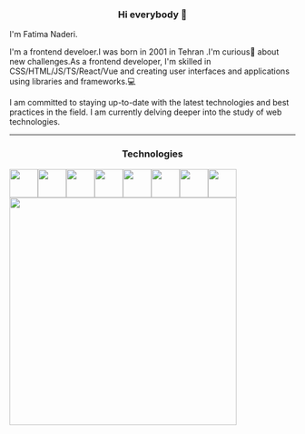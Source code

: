 <h3 align="center"> Hi everybody 👋</h3>


<p>
  I'm Fatima Naderi.
</p>
<p>
  I'm a frontend develoer.I was born in 2001 in Tehran .I'm curious🤔 about new challenges.As a frontend developer, I'm skilled in CSS/HTML/JS/TS/React/Vue and creating user interfaces and applications using libraries and frameworks.💻
</p>
<p>
  I am committed to staying up-to-date with the latest technologies and best practices in the field. I am currently delving deeper into the study of web technologies.
</p>



<hr/>

<h3 align="center">Technologies</h3>
<div style="display:flex;" align="center">
  <img align="center" src="https://camo.githubusercontent.com/da7acacadecf91d6dc02efcd2be086bb6d78ddff19a1b7a0ab2755a6fda8b1e9/68747470733a2f2f63646e2e6a7364656c6976722e6e65742f67682f64657669636f6e732f64657669636f6e2f69636f6e732f68746d6c352f68746d6c352d6f726967696e616c2e737667" height="50" />
<img align="center" src="https://camo.githubusercontent.com/2e496d4bfc6f753ddca87b521ce95c88219f77800212ffa6d4401ad368c82170/68747470733a2f2f63646e2e6a7364656c6976722e6e65742f67682f64657669636f6e732f64657669636f6e2f69636f6e732f637373332f637373332d6f726967696e616c2e737667" height="50" />

<img align="center" src="https://camo.githubusercontent.com/442c452cb73752bb1914ce03fce2017056d651a2099696b8594ddf5ccc74825e/68747470733a2f2f63646e2e6a7364656c6976722e6e65742f67682f64657669636f6e732f64657669636f6e2f69636f6e732f6a6176617363726970742f6a6176617363726970742d6f726967696e616c2e737667" height="50" />

<img align="center" src="https://camo.githubusercontent.com/aa8b3e6b6fc55ea158e132e1c33ba6aa7fe49706a4e4bd64701af1cf89f514b5/68747470733a2f2f63646e2e6a7364656c6976722e6e65742f67682f64657669636f6e732f64657669636f6e2f69636f6e732f747970657363726970742f747970657363726970742d6f726967696e616c2e737667" height="50" />
<img align="center" src="https://camo.githubusercontent.com/27d0b117da00485c56d69aef0fa310a3f8a07abecc8aa15fa38c8b78526c60ac/68747470733a2f2f63646e2e6a7364656c6976722e6e65742f67682f64657669636f6e732f64657669636f6e2f69636f6e732f72656163742f72656163742d6f726967696e616c2e737667" height="50" />
<img align="center" src="https://camo.githubusercontent.com/076f20e360ef2abf971a609c32f7b42a0abed859ebe5ec373026ad504c487597/68747470733a2f2f75706c6f61642e77696b696d656469612e6f72672f77696b6970656469612f636f6d6d6f6e732f662f66312f5675652e706e67" height="50" />
<img align="center" src="https://camo.githubusercontent.com/26901b819fb10ef4e2c652aa40e24775247664d84a7597bebb66898a24dddedd/68747470733a2f2f63646e2e6a7364656c6976722e6e65742f67682f64657669636f6e732f64657669636f6e2f69636f6e732f736173732f736173732d6f726967696e616c2e737667" height="50" />
<img align="center" src="https://camo.githubusercontent.com/c76217244e1b3700a87058abf858e20a313b06dfadd972121d0d42de5bd20fa5/68747470733a2f2f63646e2e6a7364656c6976722e6e65742f67682f64657669636f6e732f64657669636f6e2f69636f6e732f626f6f7473747261702f626f6f7473747261702d6f726967696e616c2e737667" height="50" />
</div>

<img src="https://github-readme-stats.vercel.app/api?username=fatimanaderi&show_icons=true&theme=synthwave" width="400">

